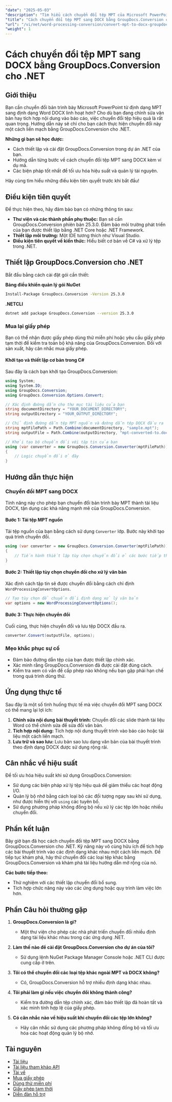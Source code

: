 ```yaml
---
"date": "2025-05-03"
"description": "Tìm hiểu cách chuyển đổi tệp MPT của Microsoft PowerPoint sang định dạng DOCX của Word bằng GroupDocs.Conversion cho .NET với hướng dẫn từng bước và ví dụ mã."
"title": "Cách chuyển đổi tệp MPT sang DOCX bằng GroupDocs.Conversion cho .NET"
"url": "/vi/net/word-processing-conversion/convert-mpt-to-docx-groupdocs-dotnet/"
"weight": 1
---
```


# Cách chuyển đổi tệp MPT sang DOCX bằng GroupDocs.Conversion cho .NET

## Giới thiệu

Bạn cần chuyển đổi bản trình bày Microsoft PowerPoint từ định dạng MPT sang định dạng Word DOCX linh hoạt hơn? Cho dù bạn đang chỉnh sửa văn bản hay tích hợp nội dung vào báo cáo, việc chuyển đổi tệp hiệu quả là rất quan trọng. Hướng dẫn này sẽ chỉ cho bạn cách thực hiện chuyển đổi này một cách liền mạch bằng GroupDocs.Conversion cho .NET.

**Những gì bạn sẽ học được:**
- Cách thiết lập và cài đặt GroupDocs.Conversion trong dự án .NET của bạn.
- Hướng dẫn từng bước về cách chuyển đổi tệp MPT sang DOCX kèm ví dụ mã.
- Các biện pháp tốt nhất để tối ưu hóa hiệu suất và quản lý tài nguyên.

Hãy cùng tìm hiểu những điều kiện tiên quyết trước khi bắt đầu!

## Điều kiện tiên quyết

Để thực hiện theo, hãy đảm bảo bạn có những thông tin sau:

- **Thư viện và các thành phần phụ thuộc:** Bạn sẽ cần GroupDocs.Conversion phiên bản 25.3.0. Đảm bảo môi trường phát triển của bạn được thiết lập bằng .NET Core hoặc .NET Framework.
- **Thiết lập môi trường:** Một IDE tương thích như Visual Studio.
- **Điều kiện tiên quyết về kiến thức:** Hiểu biết cơ bản về C# và xử lý tệp trong .NET.

## Thiết lập GroupDocs.Conversion cho .NET

Bắt đầu bằng cách cài đặt gói cần thiết:

**Bảng điều khiển quản lý gói NuGet**
```bash
Install-Package GroupDocs.Conversion -Version 25.3.0
```

**.NETCLI**
```bash
dotnet add package GroupDocs.Conversion --version 25.3.0
```

### Mua lại giấy phép

Bạn có thể nhận được giấy phép dùng thử miễn phí hoặc yêu cầu giấy phép tạm thời để kiểm tra toàn bộ khả năng của GroupDocs.Conversion. Đối với sản xuất, hãy cân nhắc mua giấy phép.

#### Khởi tạo và thiết lập cơ bản trong C#

Sau đây là cách bạn khởi tạo GroupDocs.Conversion:

```csharp
using System;
using System.IO;
using GroupDocs.Conversion;
using GroupDocs.Conversion.Options.Convert;

// Xác định đường dẫn cho thư mục tài liệu của bạn
string documentDirectory = "YOUR_DOCUMENT_DIRECTORY";
string outputDirectory = "YOUR_OUTPUT_DIRECTORY";

// Chỉ định đường dẫn tệp MPT nguồn và đường dẫn tệp DOCX đầu ra
string mptFilePath = Path.Combine(documentDirectory, "sample.mpt");
string outputFile = Path.Combine(outputDirectory, "mpt-converted-to.docx");

// Khởi tạo bộ chuyển đổi với tập tin của bạn
using (var converter = new GroupDocs.Conversion.Converter(mptFilePath))
{
    // Logic chuyển đổi ở đây
}
```

## Hướng dẫn thực hiện

### Chuyển đổi MPT sang DOCX

Tính năng này cho phép bạn chuyển đổi bản trình bày MPT thành tài liệu DOCX, tận dụng các khả năng mạnh mẽ của GroupDocs.Conversion.

#### Bước 1: Tải tệp MPT nguồn

Tải tệp nguồn của bạn bằng cách sử dụng `Converter` lớp. Bước này khởi tạo quá trình chuyển đổi.

```csharp
using (var converter = new GroupDocs.Conversion.Converter(mptFilePath))
{
    // Tiến hành thiết lập tùy chọn chuyển đổi ở các bước tiếp theo
}
```

#### Bước 2: Thiết lập tùy chọn chuyển đổi cho xử lý văn bản

Xác định cách tập tin sẽ được chuyển đổi bằng cách chỉ định `WordProcessingConvertOptions`.

```csharp
// Tạo tùy chọn để chuyển đổi định dạng xử lý văn bản
var options = new WordProcessingConvertOptions();
```

#### Bước 3: Thực hiện chuyển đổi

Cuối cùng, thực hiện chuyển đổi và lưu tệp DOCX đầu ra.

```csharp
converter.Convert(outputFile, options);
```

### Mẹo khắc phục sự cố

- Đảm bảo đường dẫn tệp của bạn được thiết lập chính xác.
- Xác minh rằng GroupDocs.Conversion đã được cài đặt đúng cách.
- Kiểm tra xem có vấn đề cấp phép nào không nếu bạn gặp phải hạn chế trong quá trình dùng thử.

## Ứng dụng thực tế

Sau đây là một số tình huống thực tế mà việc chuyển đổi MPT sang DOCX có thể mang lại lợi ích:

1. **Chỉnh sửa nội dung bài thuyết trình:** Chuyển đổi các slide thành tài liệu Word có thể chỉnh sửa để sửa đổi văn bản.
2. **Tích hợp nội dung:** Tích hợp nội dung thuyết trình vào báo cáo hoặc tài liệu một cách liền mạch.
3. **Lưu trữ và sao lưu:** Lưu bản sao lưu dạng văn bản của bài thuyết trình theo định dạng DOCX được sử dụng rộng rãi.

## Cân nhắc về hiệu suất

Để tối ưu hóa hiệu suất khi sử dụng GroupDocs.Conversion:

- Sử dụng các biện pháp xử lý tệp hiệu quả để giảm thiểu các hoạt động I/O.
- Quản lý bộ nhớ bằng cách loại bỏ các đối tượng ngay sau khi sử dụng, như được hiển thị với `using` các tuyên bố.
- Sử dụng phương pháp không đồng bộ nếu xử lý các tệp lớn hoặc nhiều chuyển đổi.

## Phần kết luận

Bây giờ bạn đã học cách chuyển đổi tệp MPT sang DOCX bằng GroupDocs.Conversion cho .NET. Kỹ năng này vô cùng hữu ích để tích hợp các bài thuyết trình vào các định dạng khác nhau một cách liền mạch. Để tiếp tục khám phá, hãy thử chuyển đổi các loại tệp khác bằng GroupDocs.Conversion và khám phá tài liệu hướng dẫn mở rộng của nó.

**Các bước tiếp theo:**
- Thử nghiệm với các thiết lập chuyển đổi bổ sung.
- Tích hợp chức năng này vào các ứng dụng hoặc quy trình làm việc lớn hơn.

## Phần Câu hỏi thường gặp

1. **GroupDocs.Conversion là gì?**
   - Một thư viện cho phép các nhà phát triển chuyển đổi nhiều định dạng tài liệu khác nhau trong các ứng dụng .NET.

2. **Làm thế nào để cài đặt GroupDocs.Conversion cho dự án của tôi?**
   - Sử dụng lệnh NuGet Package Manager Console hoặc .NET CLI được cung cấp ở trên.

3. **Tôi có thể chuyển đổi các loại tệp khác ngoài MPT và DOCX không?**
   - Có, GroupDocs.Conversion hỗ trợ nhiều định dạng khác nhau.

4. **Tôi phải làm gì nếu việc chuyển đổi không thành công?**
   - Kiểm tra đường dẫn tệp chính xác, đảm bảo thiết lập đã hoàn tất và xác minh tính hợp lệ của giấy phép.

5. **Có cân nhắc nào về hiệu suất khi chuyển đổi các tệp lớn không?**
   - Hãy cân nhắc sử dụng các phương pháp không đồng bộ và tối ưu hóa các hoạt động quản lý bộ nhớ.

## Tài nguyên

- [Tài liệu](https://docs.groupdocs.com/conversion/net/)
- [Tài liệu tham khảo API](https://reference.groupdocs.com/conversion/net/)
- [Tải về](https://releases.groupdocs.com/conversion/net/)
- [Mua giấy phép](https://purchase.groupdocs.com/buy)
- [Dùng thử miễn phí](https://releases.groupdocs.com/conversion/net/)
- [Giấy phép tạm thời](https://purchase.groupdocs.com/temporary-license/)
- [Diễn đàn hỗ trợ](https://forum.groupdocs.com/c/conversion/10)